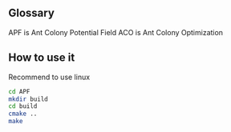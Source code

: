 ## Glossary
APF is Ant Colony Potential Field
ACO is Ant Colony Optimization

## How to use it

Recommend to use linux

``` bash
cd APF
mkdir build
cd build
cmake ..
make
```
